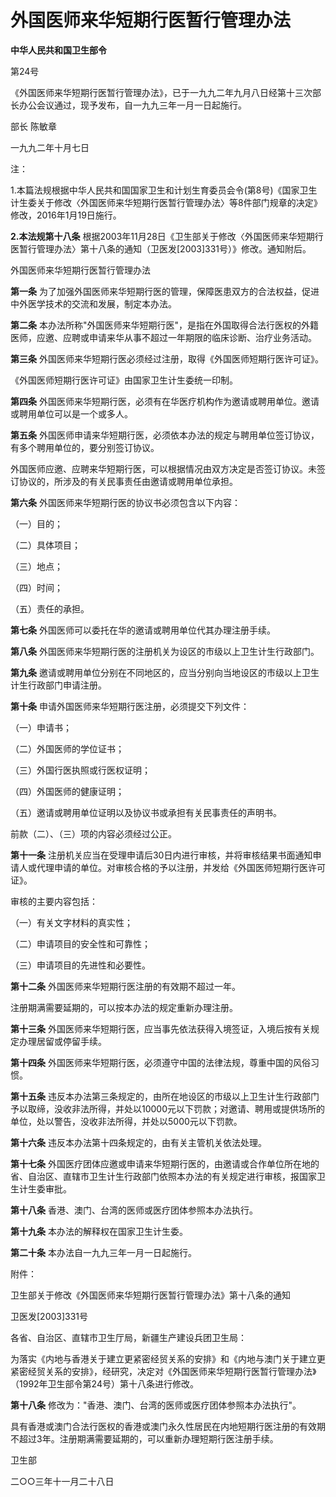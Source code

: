 # 外国医师来华短期行医暂行管理办法

**中华人民共和国卫生部令**

第24号

《外国医师来华短期行医暂行管理办法》，已于一九九二年九月八日经第十三次部长办公会议通过，现予发布，自一九九三年一月一日起施行。

部长 陈敏章

一九九二年十月七日

注：

1.本篇法规根据中华人民共和国国家卫生和计划生育委员会令(第8号)《国家卫生计生委关于修改〈外国医师来华短期行医暂行管理办法〉等8件部门规章的决定》修改，2016年1月19日施行。

**2.本法规第十八条** 根据2003年11月28日《卫生部关于修改〈外国医师来华短期行医暂行管理办法〉第十八条的通知（卫医发\[2003\]331号）》修改。通知附后。

外国医师来华短期行医暂行管理办法

**第一条** 为了加强外国医师来华短期行医的管理，保障医患双方的合法权益，促进中外医学技术的交流和发展，制定本办法。

**第二条** 本办法所称"外国医师来华短期行医"，是指在外国取得合法行医权的外籍医师，应邀、应聘或申请来华从事不超过一年期限的临床诊断、治疗业务活动。

**第三条** 外国医师来华短期行医必须经过注册，取得《外国医师短期行医许可证》。

《外国医师短期行医许可证》由国家卫生计生委统一印制。

**第四条** 外国医师来华短期行医，必须有在华医疗机构作为邀请或聘用单位。邀请或聘用单位可以是一个或多人。

**第五条** 外国医师申请来华短期行医，必须依本办法的规定与聘用单位签订协议，有多个聘用单位的，要分别签订协议。

外国医师应邀、应聘来华短期行医，可以根据情况由双方决定是否签订协议。未签订协议的，所涉及的有关民事责任由邀请或聘用单位承担。

**第六条** 外国医师来华短期行医的协议书必须包含以下内容：

（一）目的；

（二）具体项目；

（三）地点；

（四）时间；

（五）责任的承担。

**第七条** 外国医师可以委托在华的邀请或聘用单位代其办理注册手续。

**第八条** 外国医师来华短期行医的注册机关为设区的市级以上卫生计生行政部门。

**第九条** 邀请或聘用单位分别在不同地区的，应当分别向当地设区的市级以上卫生计生行政部门申请注册。

**第十条** 申请外国医师来华短期行医注册，必须提交下列文件：

（一）申请书；

（二）外国医师的学位证书；

（三）外国行医执照或行医权证明；

（四）外国医师的健康证明；

（五）邀请或聘用单位证明以及协议书或承担有关民事责任的声明书。

前款（二）、（三）项的内容必须经过公正。

**第十一条** 注册机关应当在受理申请后30日内进行审核，并将审核结果书面通知申请人或代理申请的单位。对审核合格的予以注册，并发给《外国医师短期行医许可证》。

审核的主要内容包括：

（一）有关文字材料的真实性；

（二）申请项目的安全性和可靠性；

（三）申请项目的先进性和必要性。

**第十二条** 外国医师来华短期行医注册的有效期不超过一年。

注册期满需要延期的，可以按本办法的规定重新办理注册。

**第十三条** 外国医师来华短期行医，应当事先依法获得入境签证，入境后按有关规定办理居留或停留手续。

**第十四条** 外国医师来华短期行医，必须遵守中国的法律法规，尊重中国的风俗习惯。

**第十五条** 违反本办法第三条规定的，由所在地设区的市级以上卫生计生行政部门予以取缔，没收非法所得，并处以10000元以下罚款；对邀请、聘用或提供场所的单位，处以警告，没收非法所得，并处以5000元以下罚款。

**第十六条** 违反本办法第十四条规定的，由有关主管机关依法处理。

**第十七条** 外国医疗团体应邀或申请来华短期行医的，由邀请或合作单位所在地的省、自治区、直辖市卫生计生行政部门依照本办法的有关规定进行审核，报国家卫生计生委审批。

**第十八条** 香港、澳门、台湾的医师或医疗团体参照本办法执行。

**第十九条** 本办法的解释权在国家卫生计生委。

**第二十条** 本办法自一九九三年一月一日起施行。

附件：

卫生部关于修改《外国医师来华短期行医暂行管理办法》第十八条的通知

卫医发\[2003\]331号

各省、自治区、直辖市卫生厅局，新疆生产建设兵团卫生局：

为落实《内地与香港关于建立更紧密经贸关系的安排》和《内地与澳门关于建立更紧密经贸关系的安排》，经研究，决定对《外国医师来华短期行医暂行管理办法》（1992年卫生部令第24号）第十八条进行修改。

**第十八条** 修改为："香港、澳门、台湾的医师或医疗团体参照本办法执行"。

具有香港或澳门合法行医权的香港或澳门永久性居民在内地短期行医注册的有效期不超过3年。注册期满需要延期的，可以重新办理短期行医注册手续。

卫生部

二○○三年十一月二十八日
